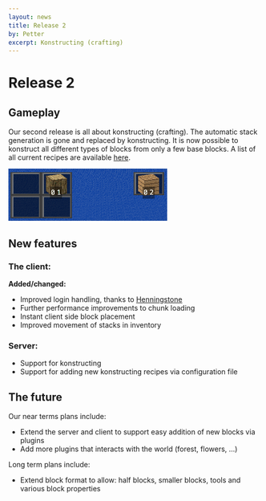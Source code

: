 ```yaml
---
layout: news
title: Release 2
by: Petter
excerpt: Konstructing (crafting)
---
```

# Release 2

## Gameplay

Our second release is all about konstructing (crafting). The automatic stack generation is gone and replaced by konstructing. It is now possible to konstruct all different types of blocks from only a few base blocks. A list of all current recipes are available [here](http://www.konstructs.org/documentation/crafting/).

![Konstructing planks](/images/documentation/planks.png)

## New features

### The client:

**Added/changed:**

- Improved login handling, thanks to [Henningstone](https://github.com/Henningstone)
- Further performance improvements to chunk loading
- Instant client side block placement
- Improved movement of stacks in inventory

### Server:

- Support for konstructing
- Support for adding new konstructing recipes via configuration file

## The future
Our near terms plans include:

- Extend the server and client to support easy addition of new blocks via plugins
- Add more plugins that interacts with the world (forest, flowers, ...)

Long term plans include:

- Extend block format to allow: half blocks, smaller blocks, tools and various block properties
